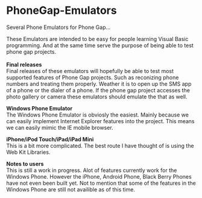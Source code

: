 PhoneGap-Emulators
==================

Several Phone Emulators for Phone Gap...

These Emulators are intended to be easy for people learning Visual Basic programming. And at the same time serve the purpose of being able to test phone gap projects.
<br />
<br />
<strong>Final releases</strong>
<br />
Final releases of these emulators will hopefully be able to test most supported features of Phone Gap projects. Such as reconizing phone numbers and treating them properly. Weather it is to open up the SMS app of a phone or the dialer of a phone. If the phone gap project accesses the photo gallery or camera these emulators should emulate the that as well. 

<strong>Windows Phone Emulator</strong>
<br />
The Windows Phone Emulator is obviosly the easiest. Mainly because we can easily implement Internet Explorer features into the project. This means we can easily mimic the IE mobile browser. 

<strong>iPhone/iPod Touch/iPad/iPad Mini</strong>
<br />
This is a bit more complicated. The best route I have thought of is using the Web Kit Libraries. 

<strong>Notes to users</strong>
<br />
This is still a work in progress. Alot of features currently work for the Windows Phone. However the iPhone, Android Phone, Black Berry Phones have not even been built yet. Not to mention that some of the features in the Windows Phone are still not availible as of this time.